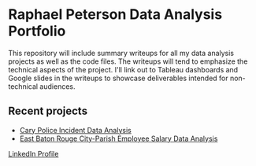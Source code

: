 # Raphael Peterson Data Analysis Portfolio
This repository will include summary writeups for all my data analysis projects as well as the code files. The writeups will tend to emphasize the technical aspects of the project. I'll link out to Tableau dashboards and Google slides in the writeups to showcase deliverables intended for non-technical audiences. 

## Recent projects 
* [Cary Police Incident Data Analysis](https://github.com/rp2323/data_analysis_portfolio/tree/main/cary_police_data_project)
* [East Baton Rouge City-Parish Employee Salary Data Analysis](https://github.com/rp2323/data_analysis_portfolio/tree/main/city_parish_salaries_project)

[LinkedIn Profile](http://www.linkedin.com/in/raphael-peterson-03212073)

